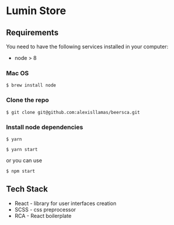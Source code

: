 # Lumin Store

## Requirements

You need to have the following services installed in your computer:

- node > 8

### Mac OS

```
$ brew install node
```

### Clone the repo

```
$ git clone git@github.com:alexisllamas/beersca.git
```

### Install node dependencies

```
$ yarn
```

```
$ yarn start
```

or you can use

```
$ npm start
```

## Tech Stack

- React - library for user interfaces creation
- SCSS - css preprocessor
- RCA - React boilerplate
